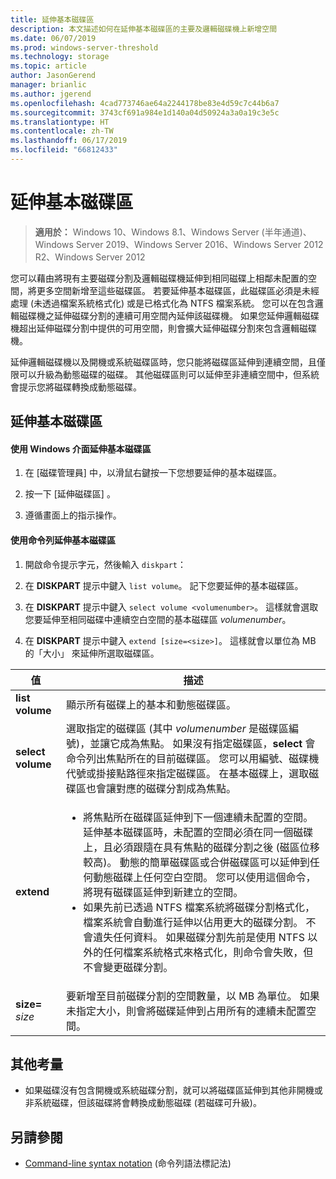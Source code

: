 ```yaml
---
title: 延伸基本磁碟區
description: 本文描述如何在延伸基本磁碟區的主要及邏輯磁碟機上新增空間
ms.date: 06/07/2019
ms.prod: windows-server-threshold
ms.technology: storage
ms.topic: article
author: JasonGerend
manager: brianlic
ms.author: jgerend
ms.openlocfilehash: 4cad773746ae64a2244178be83e4d59c7c44b6a7
ms.sourcegitcommit: 3743cf691a984e1d140a04d50924a3a0a19c3e5c
ms.translationtype: HT
ms.contentlocale: zh-TW
ms.lasthandoff: 06/17/2019
ms.locfileid: "66812433"
---
```

# <a name="extend-a-basic-volume"></a>延伸基本磁碟區

> **適用於：** Windows 10、Windows 8.1、Windows Server (半年通道)、Windows Server 2019、Windows Server 2016、Windows Server 2012 R2、Windows Server 2012

您可以藉由將現有主要磁碟分割及邏輯磁碟機延伸到相同磁碟上相鄰未配置的空間，將更多空間新增至這些磁碟區。 若要延伸基本磁碟區，此磁碟區必須是未經處理 (未透過檔案系統格式化) 或是已格式化為 NTFS 檔案系統。 您可以在包含邏輯磁碟機之延伸磁碟分割的連續可用空間內延伸該磁碟機。 如果您延伸邏輯磁碟機超出延伸磁碟分割中提供的可用空間，則會擴大延伸磁碟分割來包含邏輯磁碟機。

延伸邏輯磁碟機以及開機或系統磁碟區時，您只能將磁碟區延伸到連續空間，且僅限可以升級為動態磁碟的磁碟。 其他磁碟區則可以延伸至非連續空間中，但系統會提示您將磁碟轉換成動態磁碟。

## <a name="extending-a-basic-volume"></a>延伸基本磁碟區

#### <a name="to-extend-a-basic-volume-using-the-windows-interface"></a>使用 Windows 介面延伸基本磁碟區

1. 在 [磁碟管理員] 中，以滑鼠右鍵按一下您想要延伸的基本磁碟區。

2. 按一下 [延伸磁碟區]  。

3. 遵循畫面上的指示操作。

#### <a name="to-extend-a-basic-volume-using-a-command-line"></a>使用命令列延伸基本磁碟區

1. 開啟命令提示字元，然後輸入 `diskpart`：

2. 在 **DISKPART** 提示中鍵入 `list volume`。 記下您要延伸的基本磁碟區。

3. 在 **DISKPART** 提示中鍵入 `select volume <volumenumber>`。 這樣就會選取您要延伸至相同磁碟中連續空白空間的基本磁碟區 *volumenumber*。

4. 在 **DISKPART** 提示中鍵入 `extend [size=<size>]`。 這樣就會以單位為 MB 的「大小」  來延伸所選取磁碟區。

| 值 | 描述 |
| --- | --- |
| **list volume** | 顯示所有磁碟上的基本和動態磁碟區。 |
| **select volume** | 選取指定的磁碟區 (其中 <em>volumenumber</em> 是磁碟區編號)，並讓它成為焦點。 如果沒有指定磁碟區，**select** 會命令列出焦點所在的目前磁碟區。 您可以用編號、磁碟機代號或掛接點路徑來指定磁碟區。 在基本磁碟上，選取磁碟區也會讓對應的磁碟分割成為焦點。 |
| **extend** | <ul><li>將焦點所在磁碟區延伸到下一個連續未配置的空間。 延伸基本磁碟區時，未配置的空間必須在同一個磁碟上，且必須跟隨在具有焦點的磁碟分割之後 (磁區位移較高)。 動態的簡單磁碟區或合併磁碟區可以延伸到任何動態磁碟上任何空白空間。 您可以使用這個命令，將現有磁碟區延伸到新建立的空間。</li ><li>如果先前已透過 NTFS 檔案系統將磁碟分割格式化，檔案系統會自動進行延伸以佔用更大的磁碟分割。 不會遺失任何資料。 如果磁碟分割先前是使用 NTFS 以外的任何檔案系統格式來格式化，則命令會失敗，但不會變更磁碟分割。</li></ul> |
| **size=** <em>size</em> | 要新增至目前磁碟分割的空間數量，以 MB 為單位。 如果未指定大小，則會將磁碟延伸到占用所有的連續未配置空間。 |

## <a name="additional-considerations"></a>其他考量

-   如果磁碟沒有包含開機或系統磁碟分割，就可以將磁碟區延伸到其他非開機或非系統磁碟，但該磁碟將會轉換成動態磁碟 (若磁碟可升級)。

## <a name="see-also"></a>另請參閱

-   [Command-line syntax notation](https://technet.microsoft.com/library/cc742449(v=ws.11).aspx) (命令列語法標記法)
